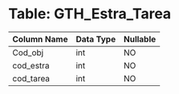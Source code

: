 # Table: GTH_Estra_Tarea

| Column Name | Data Type | Nullable |
|-------------|-----------|----------|
| Cod_obj | int | NO |
| cod_estra | int | NO |
| cod_tarea | int | NO |
